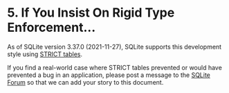 # 5\. If You Insist On Rigid Type Enforcement...


As of SQLite version 3\.37\.0 (2021\-11\-27\), SQLite supports this
development style using [STRICT tables](stricttables.html).



If you find a real\-world case where STRICT tables prevented or
would have prevented a bug in an application, please post a message to the
[SQLite Forum](https://sqlite.org/forum/forum) so that we can add your story
to this document.



